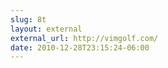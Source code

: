 ```yaml
---
slug: 8t
layout: external
external_url: http://vimgolf.com/
date: 2010-12-28T23:15:24-06:00
---
```

